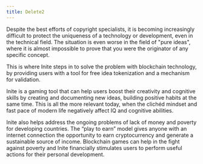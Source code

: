 ```yaml
---
title: Delete2
---
```

<!--StartFragment-->

Despite the best efforts of copyright specialists, it is becoming increasingly difficult to protect the uniqueness of a technology or development, even in the technical field. The situation is even worse in the field of "pure ideas", where it is almost impossible to prove that you were the originator of any specific concept.

This is where Inite steps in to solve the problem with blockchain technology, by providing users with a tool for free idea tokenization and a mechanism for validation.

Inite is a gaming tool that can help users boost their creativity and cognitive skills by creating and documenting new ideas, building positive habits at the same time. This is all the more relevant today, when the clichéd mindset and fast pace of modern life negatively affect IQ and cognitive abilities. 

Inite also helps address the ongoing problems of lack of money and poverty for developing countries. The “play to earn” model gives anyone with an internet connection the opportunity to earn cryptocurrency and generate a sustainable source of income. Blockchain games can help in the fight against poverty and Inite financially stimulates users to perform useful actions for their personal development.

<!--EndFragment-->
